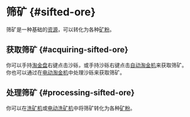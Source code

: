# 筛矿 {#sifted-ore}

筛矿是一种基础的[资源](/Resources)，可以转化为各种[矿粉](/Dusts)。

## 获取筛矿 {#acquiring-sifted-ore}

你可以手持[淘金盘](/Gold-Pan)右键点击沙砾，或手持沙砾右键点击[自动淘金机](/Automated-Panning-Machine)来获取筛矿。  
你也可以通过在[电动淘金机](/Electric-Gold-Pan)中处理沙砾来获取筛矿。

## 处理筛矿 {#processing-sifted-ore}

你可以在[洗矿机](/Ore-Washer)或[电动洗矿机](/Electric-Dust-Washer)中将筛矿转化为各种[矿粉](/Dusts)。
